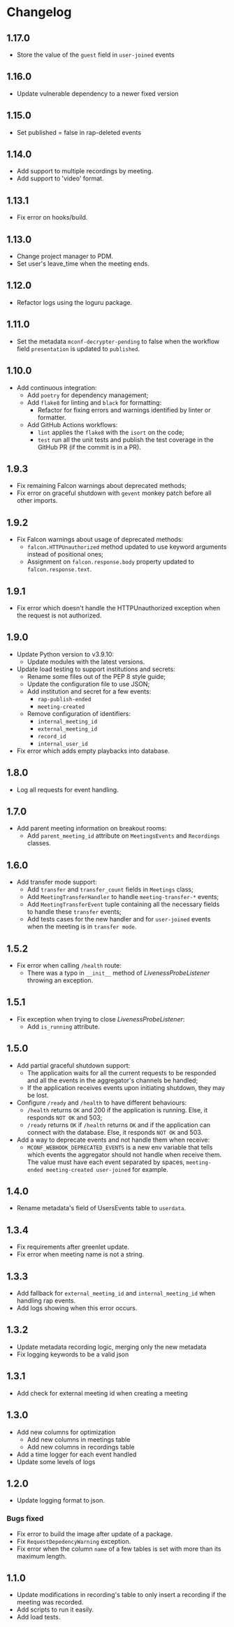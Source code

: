 # Changelog

## 1.17.0
* Store the value of the `guest` field in `user-joined` events

## 1.16.0
* Update vulnerable dependency to a newer fixed version

## 1.15.0
* Set published = false in rap-deleted events

## 1.14.0
* Add support to multiple recordings by meeting.
* Add support to 'video' format.

## 1.13.1
* Fix error on hooks/build.

## 1.13.0
* Change project manager to PDM.
* Set user's leave_time when the meeting ends.

## 1.12.0
* Refactor logs using the loguru package.

## 1.11.0
* Set the metadata `mconf-decrypter-pending` to false when the workflow field `presentation` is updated to `published`.

## 1.10.0
* Add continuous integration:
    - Add `poetry` for dependency management;
    - Add `flake8` for linting and `black` for formatting:
        - Refactor for fixing errors and warnings identified by linter or formatter.
    - Add GitHub Actions workflows:
        - `lint` applies the `flake8` with the `isort` on the code;
        - `test` run all the unit tests and publish the test coverage in the GitHub PR (if the commit is in a PR).

## 1.9.3
* Fix remaining Falcon warnings about deprecated methods;
* Fix error on graceful shutdown with `gevent` monkey patch before all other imports.

## 1.9.2
* Fix Falcon warnings about usage of deprecated methods:
    - `falcon.HTTPUnauthorized` method updated to use keyword arguments instead of positional ones;
    - Assignment on `falcon.response.body` property updated to `falcon.response.text`.

## 1.9.1
* Fix error which doesn't handle the HTTPUnauthorized exception when the request is not authorized.

## 1.9.0
* Update Python version to v3.9.10:
    - Update modules with the latest versions.
* Update load testing to support institutions and secrets:
    - Rename some files out of the PEP 8 style guide;
    - Update the configuration file to use JSON;
    - Add institution and secret for a few events:
        - `rap-publish-ended`
        - `meeting-created`
    - Remove configuration of identifiers:
        - `internal_meeting_id`
        - `external_meeting_id`
        - `record_id`
        - `internal_user_id`
* Fix error which adds empty playbacks into database.

## 1.8.0
* Log all requests for event handling.

## 1.7.0
* Add parent meeting information on breakout rooms:
    - Add `parent_meeting_id` attribute on `MeetingsEvents` and `Recordings` classes.

## 1.6.0
* Add transfer mode support:
    - Add `transfer` and `transfer_count` fields in `Meetings` class;
    - Add `MeetingTransferHandler` to handle `meeting-transfer-*` events;
    - Add `MeetingTransferEvent` tuple containing all the necessary fields to handle these `transfer` events; 
    - Add tests cases for the new handler and for `user-joined` events when the meeting is in `transfer mode`.

## 1.5.2
* Fix error when calling `/health` route:
    - There was a typo in `__init__` method of _LivenessProbeListener_ throwing an exception.

## 1.5.1
* Fix exception when trying to close _LivenessProbeListener_:
    - Add `is_running` attribute.

## 1.5.0
* Add partial graceful shutdown support:
    - The application waits for all the current requests to be responded and all the events in the aggregator's channels be handled;
    - If the application receives events upon initiating shutdown, they may be lost.
* Configure `/ready` and `/health` to have different behaviours:
    - `/health` returns `OK` and 200 if the application is running. Else, it responds `NOT OK` and 503;
    - `/ready` returns `OK` if `/health` returns `OK` and if the application can connect with the database. Else, it responds `NOT OK` and 503.
* Add a way to deprecate events and not handle them when receive:
    - `MCONF_WEBHOOK_DEPRECATED_EVENTS` is a new env variable that tells which events the aggregator should not handle when receive them. The value must have each event separated by spaces, `meeting-ended meeting-created user-joined` for example.

## 1.4.0
* Rename metadata's field of UsersEvents table to `userdata`.

## 1.3.4
* Fix requirements after greenlet update.
* Fix error when meeting name is not a string.

## 1.3.3
* Add fallback for `external_meeting_id` and `internal_meeting_id` when handling rap events.
* Add logs showing when this error occurs.

## 1.3.2
* Update metadata recording logic, merging only the new metadata
* Fix logging keywords to be a valid json

## 1.3.1
* Add check for external meeting id when creating a meeting

## 1.3.0
* Add new columns for optimization
    - Add new columns in meetings table
    - Add new columns in recordings table
* Add a time logger for each event handled
* Update some levels of logs

## 1.2.0
* Update logging format to json.

### Bugs fixed
* Fix error to build the image after update of a package.
* Fix `RequestDepedencyWarning` exception.
* Fix error when the column `name` of a few tables is set with more than its maximum length.

## 1.1.0
* Update modifications in recording's table to only insert a recording if the meeting was recorded.
* Add scripts to run it easily.
* Add load tests.
